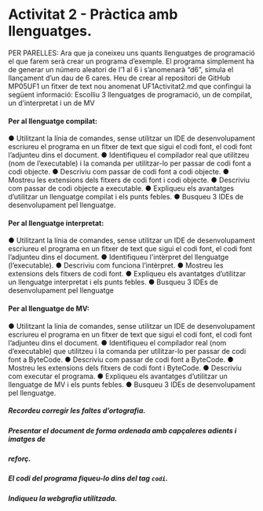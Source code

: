# Activitat 2 - Pràctica amb llenguatges.

PER PARELLES:
Ara que ja coneixeu uns quants llenguatges de programació el que farem serà
crear un programa d’exemple.
El programa simplement ha de generar un número aleatori de l’1 al 6 i
s’anomenarà “d6”, simula el llançament d’un dau de 6 cares.
Heu de crear al repositori de GitHub MP05UF1 un fitxer de text nou anomenat
UF1Activitat2.md que confingui la següent informació:
Escolliu 3 llenguatges de programació, un de compilat, un d’interpretat i un de MV


#### Per al llenguatge compilat:
● Utilitzant la línia de comandes, sense utilitzar un IDE de desenvolupament
escriureu el programa en un fitxer de text que sigui el codi font, el codi font
l’adjunteu dins el document.
● Identifiqueu el compilador real que utilitzeu (nom de l’executable) i la
comanda per utilitzar-lo per passar de codi font a codi objecte.
● Descriviu com passar de codi font a codi objecte.
● Mostreu les extensions dels fitxers de codi font i codi objecte.
● Descriviu com passar de codi objecte a executable.
● Expliqueu els avantatges d’utilitzar un llenguatge compilat i els punts febles.
● Busqueu 3 IDEs de desenvolupament pel llenguatge.

#### Per al llenguatge interpretat:
● Utilitzant la línia de comandes, sense utilitzar un IDE de desenvolupament
escriureu el programa en un fitxer de text que sigui el codi font, el codi font
l’adjunteu dins el document.
● Identifiqueu l'intèrpret del llenguatge (l’executable).
● Descriviu com funciona l’intèrpret.
● Mostreu les extensions dels fitxers de codi font.
● Expliqueu els avantatges d’utilitzar un llenguatge interpretat i els punts febles.
● Busqueu 3 IDEs de desenvolupament pel llenguatge

#### Per al llenguatge de MV:
● Utilitzant la línia de comandes, sense utilitzar un IDE de desenvolupament
escriureu el programa en un fitxer de text que sigui el codi font, el codi font
l’adjunteu dins el document.
● Identifiqueu el compilador real (nom d’executable) que utilitzeu i la comanda
per utilitzar-lo per passar de codi font a ByteCode.
● Descriviu com passar de codi font a ByteCode.
● Mostreu les extensions dels fitxers de codi font i ByteCode.
● Descriviu com executar el programa.
● Expliqueu els avantatges d’utilitzar un llenguatge de MV i els punts febles.
● Busqueu 3 IDEs de desenvolupament pel llenguatge. 

##### Recordeu corregir les faltes d’ortografia.
##### Presentar el document de forma ordenada amb capçaleres adients i imatges de
##### reforç.
##### El codi del programa fiqueu-lo dins del tag ``` codi ```.
##### Indiqueu la webgrafia utilitzada.

